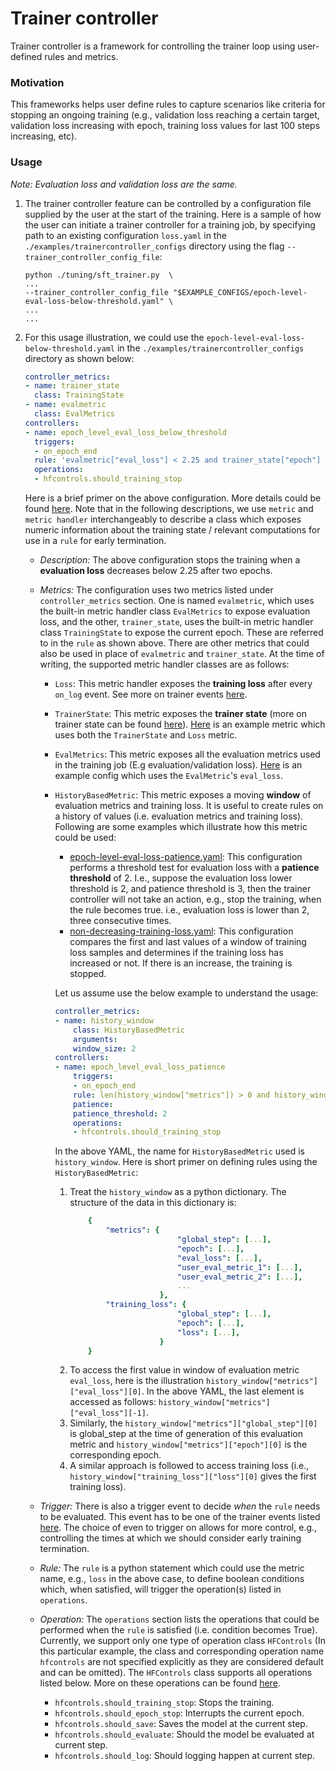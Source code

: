 # Trainer controller

Trainer controller is a framework for controlling the trainer loop using user-defined rules and metrics.

### Motivation

This frameworks helps user define rules to capture scenarios like criteria for stopping an ongoing training (e.g., validation loss reaching a certain target, validation loss increasing with epoch, training loss values for last 100 steps increasing, etc).

### Usage
*Note: Evaluation loss and validation loss are the same.*
1. The trainer controller feature can be controlled by a configuration file supplied by the user at the start of the training. Here is a sample of how the user can initiate a trainer controller for a training job, by specifying path to an existing configuration `loss.yaml` in the `./examples/trainercontroller_configs` directory using the flag `--trainer_controller_config_file`:
    ```shell
    python ./tuning/sft_trainer.py  \
    ...
    --trainer_controller_config_file "$EXAMPLE_CONFIGS/epoch-level-eval-loss-below-threshold.yaml" \
    ...
    ...
    ```

1. For this usage illustration, we could use the `epoch-level-eval-loss-below-threshold.yaml` in the `./examples/trainercontroller_configs` directory as shown below:
    ```yaml
    controller_metrics:
    - name: trainer_state
      class: TrainingState
    - name: evalmetric
      class: EvalMetrics
    controllers:
    - name: epoch_level_eval_loss_below_threshold
      triggers:
      - on_epoch_end
      rule: 'evalmetric["eval_loss"] < 2.25 and trainer_state["epoch"] > 2'
      operations:
      - hfcontrols.should_training_stop
    ```
    Here is a brief primer on the above configuration. More details could be found [here](../../architecture_records/001-trainer-controller-framework.md). Note that in the following descriptions, we use `metric` and `metric handler` interchangeably to describe a class which exposes numeric information about the training state / relevant computations for use in a `rule` for early termination.
    - *Description:* The above configuration stops the training when a **evaluation loss** decreases below 2.25 after two epochs.
    - *Metrics:* The configuration uses two metrics listed under `controller_metrics` section. One is named `evalmetric`, which uses the built-in metric handler class `EvalMetrics` to expose evaluation loss, and the other, `trainer_state`, uses the built-in  metric handler class `TrainingState` to expose the current epoch. These are referred to in the `rule` as shown above. There are other metrics that could also be used in place of `evalmetric` and `trainer_state`. At the time of writing, the supported metric handler classes are as follows:
      - `Loss`: This metric handler exposes the **training loss** after every `on_log` event. See more on trainer events [here](https://huggingface.co/docs/transformers/v4.41.3/en/main_classes/callback#transformers.TrainerCallback).
      - `TrainerState`: This metric exposes the **trainer state** (more on trainer state can be found [here](https://huggingface.co/docs/transformers/v4.41.3/en/main_classes/callback#transformers.TrainerState)). [Here](../../tests/data/trainercontroller/loss_on_threshold_with_trainer_state.yaml) is an example metric which uses both the `TrainerState` and `Loss` metric.
      - `EvalMetrics`: This metric exposes all the evaluation metrics used in the training job (E.g evaluation/validation loss). [Here](../../tests/data/trainercontroller/exposed_metrics.yaml) is an example config which uses the `EvalMetric`'s `eval_loss`.
      - `HistoryBasedMetric`: This metric exposes a moving **window** of evaluation metrics and training loss. It is useful to create rules on a history of values (i.e. evaluation metrics and training loss). Following are some examples which illustrate how this metric could be used:
        - [epoch-level-eval-loss-patience.yaml](../../tests/data/trainercontroller/epoch-level-eval-loss-patience.yaml): This configuration performs a threshold test for evaluation loss with a **patience threshold** of 2. I.e., suppose the evaluation loss lower threshold is 2, and patience threshold is 3, then the trainer controller will not take an action, e.g., stop the training, when the rule becomes true. i.e., evaluation loss is lower than 2, three consecutive times.
        - [non-decreasing-training-loss.yaml](../../tests/data/trainercontroller/non-decreasing-training-loss.yaml): This configuration compares the first and last values of a window of training loss samples and determines if the training loss has increased or not. If there is an increase, the training is stopped.

        Let us assume use the below example to understand the usage:
        ```yaml
        controller_metrics:
        - name: history_window
            class: HistoryBasedMetric
            arguments:
            window_size: 2
        controllers:
        - name: epoch_level_eval_loss_patience
            triggers:
            - on_epoch_end
            rule: len(history_window["metrics"]) > 0 and history_window["metrics"]["eval_loss"][-1] > 2
            patience:
            patience_threshold: 2
            operations:
            - hfcontrols.should_training_stop
        ```
        In the above YAML, the name for `HistoryBasedMetric` used is `history_window`. Here is short primer on defining rules using the `HistoryBasedMetric`:
        1. Treat the `history_window` as a python dictionary. The structure of the data in this dictionary is:
            ```yaml
                {
                    "metrics": {
                                    "global_step": [...],
                                    "epoch": [...],
                                    "eval_loss": [...],
                                    "user_eval_metric_1": [...],
                                    "user_eval_metric_2": [...],
                                    ...
                                },
                    "training_loss": {
                                    "global_step": [...],
                                    "epoch": [...],
                                    "loss": [...],
                                }
                }
            ```
        1. To access the first value in window of evaluation metric `eval_loss`, here is the illustration `history_window["metrics"]["eval_loss"][0]`. In the above YAML, the last element is accessed as follows: `history_window["metrics"]["eval_loss"][-1]`.
        1. Similarly, the `history_window["metrics"]["global_step"][0]` is global_step at the time of generation of this evaluation metric and `history_window["metrics"]["epoch"][0]` is the corresponding epoch.
        1. A similar approach is followed to access training loss (i.e., `history_window["training_loss"]["loss"][0]` gives the first training loss).

    - *Trigger:* There is also a trigger event to decide *when* the `rule` needs to be evaluated. This event has to be one of the trainer events listed [here](https://huggingface.co/docs/transformers/v4.41.3/en/main_classes/callback#transformers.TrainerCallback). The choice of even to trigger on allows for more control, e.g., controlling the times at which we should consider early training termination.
    - *Rule:* The `rule` is a python statement which could use the metric name, e.g., `loss` in the above case, to define boolean conditions which, when satisfied, will trigger the operation(s) listed in `operations`.
    - *Operation:* The `operations` section lists the operations that could be performed when the `rule` is satisfied (i.e. condition becomes True). Currently, we support only one type of operation class `HFControls` (In this particular example, the class and corresponding operation name `hfcontrols` are not specified explicitly as they are considered default and can be omitted). The `HFControls` class supports all operations listed below. More on these operations can be found [here](https://huggingface.co/docs/transformers/v4.41.3/en/main_classes/callback#transformers.TrainerControl).
        - `hfcontrols.should_training_stop`: Stops the training.
        - `hfcontrols.should_epoch_stop`: Interrupts the current epoch.
        - `hfcontrols.should_save`: Saves the model at the current step.
        - `hfcontrols.should_evaluate`: Should the model be evaluated at current step.
        - `hfcontrols.should_log`: Should logging happen at current step.
